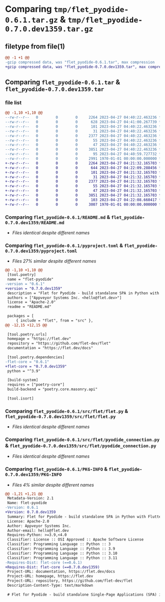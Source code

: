# Comparing `tmp/flet_pyodide-0.6.1.tar.gz` & `tmp/flet_pyodide-0.7.0.dev1359.tar.gz`

## filetype from file(1)

```diff
@@ -1 +1 @@
-gzip compressed data, was "flet_pyodide-0.6.1.tar", max compression
+gzip compressed data, was "flet_pyodide-0.7.0.dev1359.tar", max compression
```

## Comparing `flet_pyodide-0.6.1.tar` & `flet_pyodide-0.7.0.dev1359.tar`

### file list

```diff
@@ -1,10 +1,10 @@
--rw-r--r--   0        0        0     2264 2023-04-27 04:40:22.463236 flet_pyodide-0.6.1/README.md
--rw-r--r--   0        0        0      628 2023-04-27 04:41:00.267739 flet_pyodide-0.6.1/pyproject.toml
--rw-r--r--   0        0        0      101 2023-04-27 04:40:22.463236 flet_pyodide-0.6.1/src/flet/__init__.py
--rw-r--r--   0        0        0       31 2023-04-27 04:40:22.463236 flet_pyodide-0.6.1/src/flet/canvas/__init__.py
--rw-r--r--   0        0        0     2377 2023-04-27 04:40:22.463236 flet_pyodide-0.6.1/src/flet/flet.py
--rw-r--r--   0        0        0       55 2023-04-27 04:40:22.463236 flet_pyodide-0.6.1/src/flet/matplotlib_chart.py
--rw-r--r--   0        0        0       47 2023-04-27 04:40:22.463236 flet_pyodide-0.6.1/src/flet/plotly_chart.py
--rw-r--r--   0        0        0     3851 2023-04-27 04:40:22.463236 flet_pyodide-0.6.1/src/flet/pyodide_connection.py
--rw-r--r--   0        0        0       95 2023-04-27 04:40:59.727732 flet_pyodide-0.6.1/src/flet/version.py
--rw-r--r--   0        0        0     2991 1970-01-01 00:00:00.000000 flet_pyodide-0.6.1/PKG-INFO
+-rw-r--r--   0        0        0     2264 2023-04-27 04:21:32.165703 flet_pyodide-0.7.0.dev1359/README.md
+-rw-r--r--   0        0        0      644 2023-04-27 04:22:09.288456 flet_pyodide-0.7.0.dev1359/pyproject.toml
+-rw-r--r--   0        0        0      101 2023-04-27 04:21:32.165703 flet_pyodide-0.7.0.dev1359/src/flet/__init__.py
+-rw-r--r--   0        0        0       31 2023-04-27 04:21:32.165703 flet_pyodide-0.7.0.dev1359/src/flet/canvas/__init__.py
+-rw-r--r--   0        0        0     2377 2023-04-27 04:21:32.165703 flet_pyodide-0.7.0.dev1359/src/flet/flet.py
+-rw-r--r--   0        0        0       55 2023-04-27 04:21:32.165703 flet_pyodide-0.7.0.dev1359/src/flet/matplotlib_chart.py
+-rw-r--r--   0        0        0       47 2023-04-27 04:21:32.165703 flet_pyodide-0.7.0.dev1359/src/flet/plotly_chart.py
+-rw-r--r--   0        0        0     3851 2023-04-27 04:21:32.165703 flet_pyodide-0.7.0.dev1359/src/flet/pyodide_connection.py
+-rw-r--r--   0        0        0      103 2023-04-27 04:22:08.660417 flet_pyodide-0.7.0.dev1359/src/flet/version.py
+-rw-r--r--   0        0        0     3007 1970-01-01 00:00:00.000000 flet_pyodide-0.7.0.dev1359/PKG-INFO
```

### Comparing `flet_pyodide-0.6.1/README.md` & `flet_pyodide-0.7.0.dev1359/README.md`

 * *Files identical despite different names*

### Comparing `flet_pyodide-0.6.1/pyproject.toml` & `flet_pyodide-0.7.0.dev1359/pyproject.toml`

 * *Files 27% similar despite different names*

```diff
@@ -1,10 +1,10 @@
 [tool.poetry]
 name = "flet-pyodide"
-version = "0.6.1"
+version = "0.7.0.dev1359"
 description = "Flet for Pyodide - build standalone SPA in Python with Flutter UI."
 authors = ["Appveyor Systems Inc. <hello@flet.dev>"]
 license = "Apache-2.0"
 readme = "README.md"
 
 packages = [
     { include = "flet", from = "src" },
@@ -12,15 +12,15 @@
 
 [tool.poetry.urls]
 homepage = "https://flet.dev"
 repository = "https://github.com/flet-dev/flet"
 documentation = "https://flet.dev/docs"
 
 [tool.poetry.dependencies]
-flet-core = "0.6.1"
+flet-core = "0.7.0.dev1359"
 python = "^3.9"
 
 [build-system]
 requires = ["poetry-core"]
 build-backend = "poetry.core.masonry.api"
 
 [tool.isort]
```

### Comparing `flet_pyodide-0.6.1/src/flet/flet.py` & `flet_pyodide-0.7.0.dev1359/src/flet/flet.py`

 * *Files identical despite different names*

### Comparing `flet_pyodide-0.6.1/src/flet/pyodide_connection.py` & `flet_pyodide-0.7.0.dev1359/src/flet/pyodide_connection.py`

 * *Files identical despite different names*

### Comparing `flet_pyodide-0.6.1/PKG-INFO` & `flet_pyodide-0.7.0.dev1359/PKG-INFO`

 * *Files 4% similar despite different names*

```diff
@@ -1,21 +1,21 @@
 Metadata-Version: 2.1
 Name: flet-pyodide
-Version: 0.6.1
+Version: 0.7.0.dev1359
 Summary: Flet for Pyodide - build standalone SPA in Python with Flutter UI.
 License: Apache-2.0
 Author: Appveyor Systems Inc.
 Author-email: hello@flet.dev
 Requires-Python: >=3.9,<4.0
 Classifier: License :: OSI Approved :: Apache Software License
 Classifier: Programming Language :: Python :: 3
 Classifier: Programming Language :: Python :: 3.9
 Classifier: Programming Language :: Python :: 3.10
 Classifier: Programming Language :: Python :: 3.11
-Requires-Dist: flet-core (==0.6.1)
+Requires-Dist: flet-core (==0.7.0.dev1359)
 Project-URL: documentation, https://flet.dev/docs
 Project-URL: homepage, https://flet.dev
 Project-URL: repository, https://github.com/flet-dev/flet
 Description-Content-Type: text/markdown
 
 # Flet for Pyodide - build standalone Single-Page Applications (SPA) in Python with Flutter UI
```

